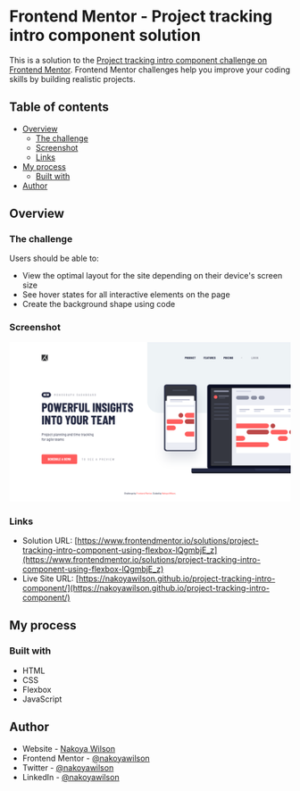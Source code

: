 # Frontend Mentor - Project tracking intro component solution

This is a solution to the [Project tracking intro component challenge on Frontend Mentor](https://www.frontendmentor.io/challenges/project-tracking-intro-component-5d289097500fcb331a67d80e). Frontend Mentor challenges help you improve your coding skills by building realistic projects.

## Table of contents

- [Overview](#overview)
  - [The challenge](#the-challenge)
  - [Screenshot](#screenshot)
  - [Links](#links)
- [My process](#my-process)
  - [Built with](#built-with)
- [Author](#author)

## Overview

### The challenge

Users should be able to:

- View the optimal layout for the site depending on their device's screen size
- See hover states for all interactive elements on the page
- Create the background shape using code

### Screenshot

![](./images/screenshot.png)

### Links

- Solution URL: [https://www.frontendmentor.io/solutions/project-tracking-intro-component-using-flexbox-lQgmbjE_z](https://www.frontendmentor.io/solutions/project-tracking-intro-component-using-flexbox-lQgmbjE_z)
- Live Site URL: [https://nakoyawilson.github.io/project-tracking-intro-component/](https://nakoyawilson.github.io/project-tracking-intro-component/)

## My process

### Built with

- HTML
- CSS
- Flexbox
- JavaScript

## Author

- Website - [Nakoya Wilson](https://nakoyawilson.netlify.app/)
- Frontend Mentor - [@nakoyawilson](https://www.frontendmentor.io/profile/nakoyawilson)
- Twitter - [@nakoyawilson](https://twitter.com/nakoyawilson)
- LinkedIn - [@nakoyawilson](https://www.linkedin.com/in/nakoyawilson/)
